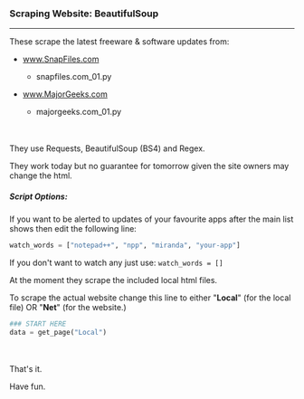 ### Scraping Website: BeautifulSoup
------



These scrape the latest freeware & software updates from:

- www.SnapFiles.com
   - snapfiles.com_01.py

- www.MajorGeeks.com
   - majorgeeks.com_01.py

<br>
<br>
They use Requests, BeautifulSoup (BS4) and Regex. 

They work today but no guarantee for tomorrow given the site owners may change the html.



##### Script Options:


If you want to be alerted to updates of your favourite apps after the main list shows then edit the following line:

```python
watch_words = ["notepad++", "npp", "miranda", "your-app"] 
```

If you don't want to watch any just use: `watch_words = []`

At the moment they scrape the included local html files.

To scrape the actual website change this line to either "**Local**" (for the local file) OR "**Net**" (for the website.)

```python
### START HERE
data = get_page("Local")
```

<br>
<br>
That's it.

Have fun.
